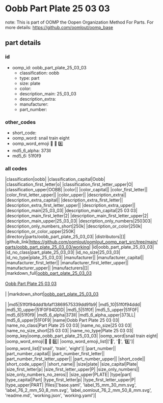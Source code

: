 # Oobb Part Plate 25 03 03  

note: This is part of OOMP the Oopen Organization Method For Parts. For more details: https://github.com/oomlout/oomp_base

##  part details





### id
* oomp_id: oobb_part_plate_25_03_03
  * classification: oobb
  * type: part
  * size: plate
  * color: 
  * description_main: 25_03_03
  * description_extra: 
  * manufacturer: 
  * part_number: 

### other_codes
* short_code: 
* oomp_word: snail train eight
* oomp_word_emoji :snail: :train: :eight:
* md5_6_alpha: 373ll
* md5_6: 51f0f9

### all codes 
|classification|oobb|
|classification_capital|Oobb|
|classification_first_letter|o|
|classification_first_letter_upper|O|
|classification_upper|OOBB|
|color||
|color_capital||
|color_first_letter||
|color_first_letter_upper||
|color_upper||
|description_extra||
|description_extra_capital||
|description_extra_first_letter||
|description_extra_first_letter_upper||
|description_extra_upper||
|description_main|25_03_03|
|description_main_capital|25 03 03|
|description_main_first_letter|2|
|description_main_first_letter_upper|2|
|description_main_upper|25_03_03|
|description_only_numbers|250303|
|description_only_numbers_short|250k|
|description_or_color|250k|
|description_or_color_upper|250K|
|directory|parts/oobb_part_plate_25_03_03|
|distributors|[]|
|github_link|https://github.com/oomlout/oomlout_oomp_part_src/tree/main/parts/oobb_part_plate_25_03_03/working|
|id|oobb_part_plate_25_03_03|
|id_no_class|part_plate_25_03_03|
|id_no_size|25_03_03|
|id_no_type|plate_25_03_03|
|manufacturer||
|manufacturer_capital||
|manufacturer_first_letter||
|manufacturer_first_letter_upper||
|manufacturer_upper||
|manufacturers|[]|
|markdown_full|[oobb_part_plate_25_03_03](https://github.com/oomlout/oomlout_oomp_part_src/tree/main/parts/oobb_part_plate_25_03_03/working)<br>[](https://github.com/oomlout/oomlout_oomp_part_src/tree/main/parts/oobb_part_plate_25_03_03/working)<br>[Oobb Part Plate 25 03 03](https://github.com/oomlout/oomlout_oomp_part_src/tree/main/parts/oobb_part_plate_25_03_03/working)<br><br>|
|markdown_short|[oobb_part_plate_25_03_03](https://github.com/oomlout/oomlout_oomp_part_src/tree/main/parts/oobb_part_plate_25_03_03/working)<br><br>|
|md5|51f0f94ddd1bfaf13869575339dd91b9|
|md5_10|51f0f94ddd|
|md5_10_upper|51F0F94DDD|
|md5_5|51f0f|
|md5_5_upper|51F0F|
|md5_6|51f0f9|
|md5_6_alpha|373ll|
|md5_6_alpha_upper|373LL|
|md5_6_upper|51F0F9|
|name|Oobb Part Plate 25 03 03|
|name_no_class|Part Plate 25 03 03|
|name_no_size|25 03 03|
|name_no_size_short|25 03 03|
|name_no_type|Plate 25 03 03|
|oomp_key|oomp_oobb_part_plate_25_03_03|
|oomp_word|snail train eight|
|oomp_word_emoji|:snail: :train: :eight:|
|oomp_word_emoji_list|[':snail:', ':train:', ':eight:']|
|oomp_word_list|['snail', 'train', 'eight']|
|part_number||
|part_number_capital||
|part_number_first_letter||
|part_number_first_letter_upper||
|part_number_upper||
|short_code||
|short_code_upper||
|short_name||
|size|plate|
|size_capital|Plate|
|size_first_letter|p|
|size_first_letter_upper|P|
|size_only_numbers||
|size_only_numbers_no_zeros||
|size_upper|PLATE|
|type|part|
|type_capital|Part|
|type_first_letter|p|
|type_first_letter_upper|P|
|type_upper|PART|
|files|['base.yaml', 'label_15_mm_30_mm.svg', 'label_76_2_mm_50_8_mm.svg', 'label_oomlout_76_2_mm_50_8_mm.svg', 'readme.md', 'working.json', 'working.yaml']|
